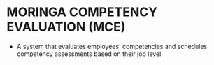 # MORINGA COMPETENCY EVALUATION (MCE)
* A system that evaluates employees' competencies and schedules competency assessments based on their job level. 

